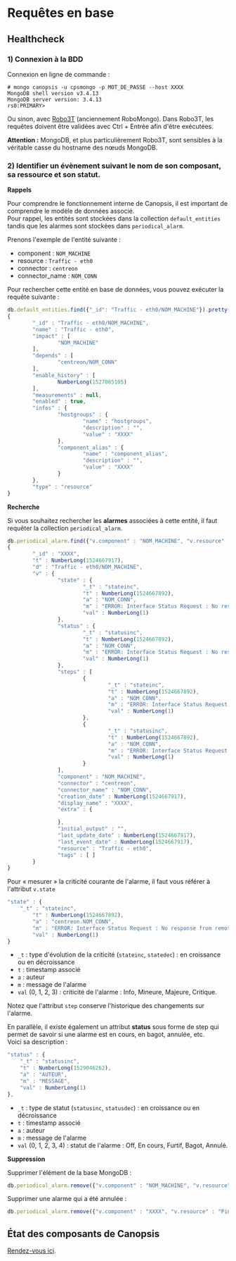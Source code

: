 # Requêtes en base

## Healthcheck

### 1) Connexion à la BDD

Connexion en ligne de commande :
```
# mongo canopsis -u cpsmongo -p MOT_DE_PASSE --host XXXX
MongoDB shell version v3.4.13
MongoDB server version: 3.4.13
rs0:PRIMARY> 
```

Ou sinon, avec [Robo3T](https://robomongo.org) (anciennement RoboMongo).
Dans Robo3T, les requêtes doivent être validées avec Ctrl + Entrée afin d'être exécutées.

**Attention :** MongoDB, et plus particulièrement Robo3T, sont sensibles à la véritable casse du hostname des nœuds MongoDB.

### 2) Identifier un évènement suivant le nom de son composant, sa ressource et son statut.

**Rappels**

Pour comprendre le fonctionnement interne de Canopsis, il est important de comprendre le modèle de données associé.  
Pour rappel, les entités sont stockées dans la collection `default_entities` tandis que les alarmes sont stockées dans `periodical_alarm`.

Prenons l'exemple de l'entité suivante :

* component : `NOM_MACHINE`
* resource : `Traffic - eth0`
* connector : `centreon`
* connector_name : `NOM_CONN`

Pour rechercher cette entité en base de données, vous pouvez exécuter la requête suivante :

```js
db.default_entities.find({"_id": "Traffic - eth0/NOM_MACHINE"}).pretty()
{
        "_id" : "Traffic - eth0/NOM_MACHINE",
        "name" : "Traffic - eth0",
        "impact" : [
                "NOM_MACHINE"
        ],
        "depends" : [
                "centreon/NOM_CONN"
        ],
        "enable_history" : [
                NumberLong(1527085105)
        ],
        "measurements" : null,
        "enabled" : true,
        "infos" : {
                "hostgroups" : {
                        "name" : "hostgroups",
                        "description" : "",
                        "value" : "XXXX"
                },
                "component_alias" : {
                        "name" : "component_alias",
                        "description" : "",
                        "value" : "XXXX"
                }
        },
        "type" : "resource"
}
```

**Recherche**

Si vous souhaitez rechercher les **alarmes** associées à cette entité, il faut requêter la collection `periodical_alarm`.

```js
db.periodical_alarm.find({"v.component" : "NOM_MACHINE", "v.resource" : "Traffic - eth0"}).pretty()
{
        "_id" : "XXXX",
        "t" : NumberLong(1524667917),
        "d" : "Traffic - eth0/NOM_MACHINE",
        "v" : {
                "state" : {
                        "_t" : "stateinc",
                        "t" : NumberLong(1524667892),
                        "a" : "NOM_CONN",
                        "m" : "ERROR: Interface Status Request : No response from remote host \"IP_MACHINE\"",
                        "val" : NumberLong(1)
                },
                "status" : {
                        "_t" : "statusinc",
                        "t" : NumberLong(1524667892),
                        "a" : "NOM_CONN",
                        "m" : "ERROR: Interface Status Request : No response from remote host \"IP_MACHINE\"",
                        "val" : NumberLong(1)
                },
                "steps" : [
                        {
                                "_t" : "stateinc",
                                "t" : NumberLong(1524667892),
                                "a" : "NOM_CONN",
                                "m" : "ERROR: Interface Status Request : No response from remote host \"IP_MACHINE\"",
                                "val" : NumberLong(1)
                        },
                        {
                                "_t" : "statusinc",
                                "t" : NumberLong(1524667892),
                                "a" : "NOM_CONN",
                                "m" : "ERROR: Interface Status Request : No response from remote host \"IP_MACHINE\"",
                                "val" : NumberLong(1)
                        }
                ],
                "component" : "NOM_MACHINE",
                "connector" : "centreon",
                "connector_name" : "NOM_CONN",
                "creation_date" : NumberLong(1524667917),
                "display_name" : "XXXX",
                "extra" : {

                },
                "initial_output" : "",
                "last_update_date" : NumberLong(1524667917),
                "last_event_date" : NumberLong(1524667917),
                "resource" : "Traffic - eth0",
                "tags" : [ ]
        }
}
```

Pour « mesurer » la criticité courante de l'alarme, il faut vous référer à l'attribut `v.state`

```js
"state" : {
    "_t" : "stateinc",
        "t" : NumberLong(1524667892),
        "a" : "centreon.NOM_CONN",
        "m" : "ERROR: Interface Status Request : No response from remote host \"IP_MACHINE\"",
        "val" : NumberLong(1)
}
```

* `_t` : type d'évolution de la criticité (`stateinc`, `statedec`) : en croissance ou en décroissance
* `t` : timestamp associé
* `a` : auteur
* `m` : message de l'alarme
* `val` (0, 1, 2, 3) : criticité de l'alarme : Info, Mineure, Majeure, Critique.

Notez que l'attribut `step` conserve l'historique des changements sur l'alarme.

En parallèle, il existe également un attribut **status** sous forme de step qui permet de savoir si une alarme est en cours, en bagot, annulée, etc.  
Voici sa description :

```js
"status" : {
	"_t" : "statusinc",
	"t" : NumberLong(1529046262),
	"a" : "AUTEUR",
	"m" : "MESSAGE",
	"val" : NumberLong(1)
},
```

* `_t` : type de statut (`statusinc`, `statusdec`) : en croissance ou en décroissance
* `t` : timestamp associé
* `a` : auteur
* `m` : message de l'alarme
* `val` (0, 1, 2, 3, 4) : statut de l'alarme : Off, En cours, Furtif, Bagot, Annulé.

**Suppression**

Supprimer l'élément de la base MongoDB :
```js
db.periodical_alarm.remove({"v.component" : "NOM_MACHINE", "v.resource" : "Traffic - eth0"})
```

Supprimer une alarme qui a été annulée :
```js
db.periodical_alarm.remove({"v.component" : "XXXX", "v.resource" : "Ping", "v.resolved" : null, "v.status.val" : 4})
```

## État des composants de Canopsis

[Rendez-vous ici](../etat-des-composants/).
